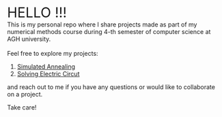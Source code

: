 <font size="6">
HELLO !!!
</font>
<br>
This is my personal repo where I share projects made as part of my numerical methods course during 4-th semester of computer science at AGH university.
<br>
<br>
Feel free to explore my projects:
<ol>
<li><a href="simulated_annealing/README.md">Simulated Annealing</a></li>
<li><a href="solving_electric_circuit/README.md">Solving Electric Circut</a></li>
</ol> 


and reach out to me if you have any questions or would like to collaborate on a project.

Take care!